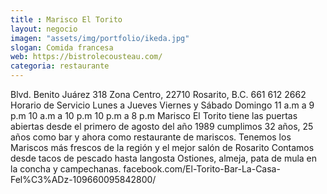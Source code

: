 ```yaml
---
title : Marisco El Torito
layout: negocio
imagen: "assets/img/portfolio/ikeda.jpg"
slogan: Comida francesa
web: https://bistrolecousteau.com/
categoria: restaurante
---
```


Blvd. Benito Juárez 318 
Zona Centro, 22710 Rosarito, B.C.
661 612 2662
Horario de Servicio
Lunes a Jueves     		Viernes y Sábado       		Domingo
11 a.m a 9 p.m     	10 a.m a 10 p.m       		10 p.m a 8 p.m
Marisco El Torito tiene las puertas abiertas desde el primero de agosto del año 1989
cumplimos 32 años, 25 años como bar y ahora como restaurante de mariscos.
Tenemos los Mariscos más frescos de la región y el mejor salón de Rosarito
Contamos desde tacos de pescado hasta langosta
Ostiones, almeja, pata de mula en la concha y campechanas.
facebook.com/El-Torito-Bar-La-Casa-Fel%C3%ADz-109660095842800/